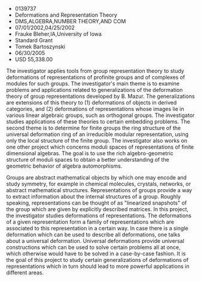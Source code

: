 
* 0139737
* Deformations and Representation Theory
* DMS,ALGEBRA,NUMBER THEORY,AND COM
* 07/01/2002,04/25/2002
* Frauke Bleher,IA,University of Iowa
* Standard Grant
* Tomek Bartoszynski
* 06/30/2005
* USD 55,338.00

The investigator applies tools from group representation theory to study
deformations of representations of profinite groups and of complexes of modules
for such groups. The investigator's main theme is to examine problems and
applications related to generalizations of the deformation theory of group
representations developed by B. Mazur. The generalizations are extensions of
this theory to (1) deformations of objects in derived categories, and (2)
deformations of representations whose images lie in various linear algebraic
groups, such as orthogonal groups. The investigator studies applications of
these theories to certain embedding problems. The second theme is to determine
for finite groups the ring structure of the universal deformation ring of an
irreducible modular representation, using only the local structure of the finite
group. The investigator also works on one other project which concerns moduli
spaces of representations of finite dimensional algebras. The goal is to use the
rich algebro-geometric structure of moduli spaces to obtain a better
understanding of the geometric behavior of algebra automorphisms.

Groups are abstract mathematical objects by which one may encode and study
symmetry, for example in chemical molecules, crystals, networks, or abstract
mathematical structures. Representations of groups provide a way to extract
information about the internal structures of a group. Roughly speaking,
representations can be thought of as "linearized snapshots" of the group which
are given by explicitly described matrices. In this project, the investigator
studies deformations of representations. The deformations of a given
representation form a family of representations which are associated to this
representation in a certain way. In case there is a single deformation which can
be used to describe all deformations, one talks about a universal deformation.
Universal deformations provide universal constructions which can be used to
solve certain problems all at once, which otherwise would have to be solved in a
case-by-case fashion. It is the goal of this project to study certain
generalizations of deformations of representations which in turn should lead to
more powerful applications in different areas.
